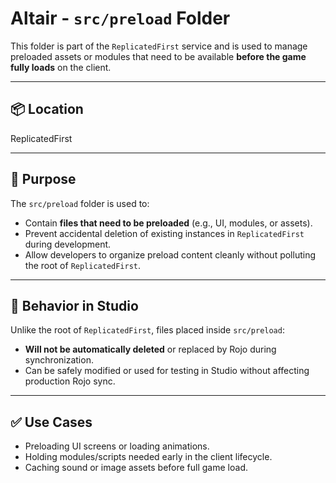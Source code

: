 # Altair - `src/preload` Folder

This folder is part of the `ReplicatedFirst` service and is used to manage preloaded assets or modules that need to be available **before the game fully loads** on the client.

---

## 📦 Location

ReplicatedFirst


---

## 📄 Purpose

The `src/preload` folder is used to:

- Contain **files that need to be preloaded** (e.g., UI, modules, or assets).
- Prevent accidental deletion of existing instances in `ReplicatedFirst` during development.
- Allow developers to organize preload content cleanly without polluting the root of `ReplicatedFirst`.

---

## 🧠 Behavior in Studio

Unlike the root of `ReplicatedFirst`, files placed inside `src/preload`:

- **Will not be automatically deleted** or replaced by Rojo during synchronization.
- Can be safely modified or used for testing in Studio without affecting production Rojo sync.

---

## ✅ Use Cases

- Preloading UI screens or loading animations.
- Holding modules/scripts needed early in the client lifecycle.
- Caching sound or image assets before full game load.
